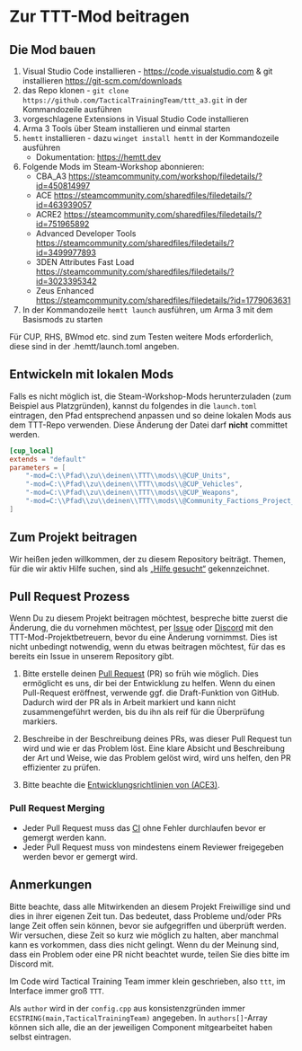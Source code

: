 # Zur TTT-Mod beitragen

## Die Mod bauen

1. Visual Studio Code installieren - <https://code.visualstudio.com> & git installieren <https://git-scm.com/downloads>
2. das Repo klonen - `git clone https://github.com/TacticalTrainingTeam/ttt_a3.git` in der Kommandozeile ausführen
3. vorgeschlagene Extensions in Visual Studio Code installieren
4. Arma 3 Tools über Steam installieren und einmal starten
5. `hemtt` installieren - dazu `winget install hemtt` in der Kommandozeile ausführen
   - Dokumentation: <https://hemtt.dev>
6. Folgende Mods im Steam-Workshop abonnieren:
    - CBA_A3 <https://steamcommunity.com/workshop/filedetails/?id=450814997>
    - ACE <https://steamcommunity.com/sharedfiles/filedetails/?id=463939057>
    - ACRE2 <https://steamcommunity.com/sharedfiles/filedetails/?id=751965892>
    - Advanced Developer Tools <https://steamcommunity.com/sharedfiles/filedetails/?id=3499977893>
    - 3DEN Attributes Fast Load <https://steamcommunity.com/sharedfiles/filedetails/?id=3023395342>
    - Zeus Enhanced <https://steamcommunity.com/sharedfiles/filedetails/?id=1779063631>
7. In der Kommandozeile `hemtt launch` ausführen, um Arma 3 mit dem Basismods zu starten

Für CUP, RHS, BWmod etc. sind zum Testen weitere Mods erforderlich, diese sind in der .hemtt/launch.toml angeben.

## Entwickeln mit lokalen Mods

Falls es nicht möglich ist, die Steam-Workshop-Mods herunterzuladen (zum Beispiel aus Platzgründen), kannst du folgendes in die `launch.toml` eintragen, den Pfad entsprechend anpassen und so deine lokalen Mods aus dem TTT-Repo verwenden. Diese Änderung der Datei darf **nicht** committet werden.

```toml
[cup_local]
extends = "default"
parameters = [
    "-mod=C:\\Pfad\\zu\\deinen\\TTT\\mods\\@CUP_Units",
    "-mod=C:\\Pfad\\zu\\deinen\\TTT\\mods\\@CUP_Vehicles",
    "-mod=C:\\Pfad\\zu\\deinen\\TTT\\mods\\@CUP_Weapons",
    "-mod=C:\\Pfad\\zu\\deinen\\TTT\\mods\\@Community_Factions_Project_CFP"
]
```

## Zum Projekt beitragen

Wir heißen jeden willkommen, der zu diesem Repository beiträgt. Themen, für die wir aktiv Hilfe suchen, sind als [„Hilfe gesucht“](https://github.com/TacticalTrainingTeam/ttt_a3/issues?q=is%3Aissue+state%3Aopen+label%3A%22hilfe+gesucht%22) gekennzeichnet.

## Pull Request Prozess

Wenn Du zu diesem Projekt beitragen möchtest, bespreche bitte zuerst die Änderung, die du vornehmen möchtest, per [Issue](https://github.com/TacticalTrainingTeam/ttt_a3/issues) oder [Discord](https://discord.tacticalteam.de/) mit den TTT-Mod-Projektbetreuern, bevor du eine Änderung vornimmst. Dies ist nicht unbedingt notwendig, wenn du etwas beitragen möchtest, für das es bereits ein Issue in unserem Repository gibt.

1. Bitte erstelle deinen [Pull Request](https://github.com/TacticalTrainingTeam/ttt_a3/pulls) (PR) so früh wie möglich. Dies ermöglicht es uns, dir bei der Entwicklung zu helfen. Wenn du einen Pull-Request eröffnest, verwende ggf. die Draft-Funktion von GitHub. Dadurch wird der PR als in Arbeit markiert und kann nicht zusammengeführt werden, bis du ihn als reif für die Überprüfung markiers.

2. Beschreibe in der Beschreibung deines PRs, was dieser Pull Request tun wird und wie er das Problem löst. Eine klare Absicht und Beschreibung der Art und Weise, wie das Problem gelöst wird, wird uns helfen, den PR effizienter zu prüfen.

3. Bitte beachte die [Entwicklungsrichtlinien von (ACE3)](https://ace3.acemod.org/wiki/development/coding-guidelines).

### Pull Request Merging

- Jeder Pull Request muss das [CI](https://github.com/TacticalTrainingTeam/ttt_a3/actions) ohne Fehler durchlaufen bevor er gemergt werden kann.
- Jeder Pull Request muss von mindestens einem Reviewer freigegeben werden bevor er gemergt wird.

## Anmerkungen

Bitte beachte, dass alle Mitwirkenden an diesem Projekt Freiwillige sind und dies in ihrer eigenen Zeit tun. Das bedeutet, dass Probleme und/oder PRs lange Zeit offen sein können, bevor sie aufgegriffen und überprüft werden. Wir versuchen, diese Zeit so kurz wie möglich zu halten, aber manchmal kann es vorkommen, dass dies nicht gelingt. Wenn du der Meinung sind, dass ein Problem oder eine PR nicht beachtet wurde, teilen Sie dies bitte im Discord mit.

Im Code wird Tactical Training Team immer klein geschrieben, also `ttt`, im Interface immer groß `TTT`.

Als `author` wird in der `config.cpp` aus konsistenzgründen immer `ECSTRING(main,TacticalTrainingTeam)` angegeben. In `authors[]`-Array können sich alle, die an der jeweiligen Component mitgearbeitet haben selbst eintragen.
